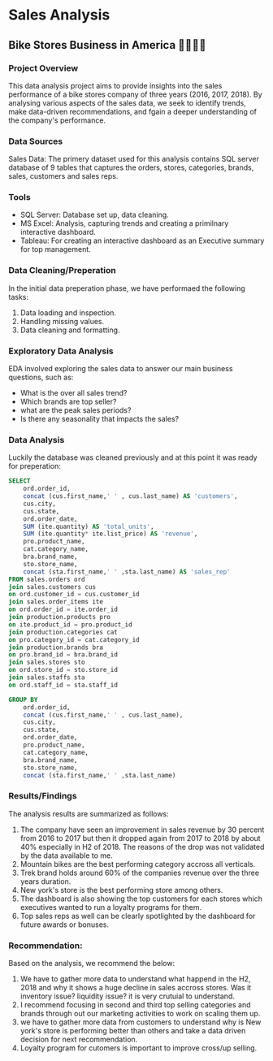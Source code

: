 # Sales Analysis

## Bike Stores Business in America 🚴‍♂️🚴‍♀️

### Project Overview

This data analysis project aims to provide insights into the sales performance of a bike stores company of three years (2016, 2017, 2018). By analysing various aspects of the sales data, we seek to identify trends, make data-driven recommendations, and fgain a deeper understanding of the company's performance.

### Data Sources

Sales Data: The primery dataset used for this analysis contains SQL server  database of 9 tables that captures the orders, stores, categories, brands, sales, customers and sales reps.

### Tools 

- SQL Server: Database set up, data cleaning.
- MS Excel: Analysis, capturing trends and creating a primilnary interactive dashboard.
- Tableau: For creating an interactive dashboard as an Executive summary for top management.

### Data Cleaning/Preperation

In the initial data preperation phase, we have performaed the following tasks:
1. Data loading and inspection.
2. Handling missing values.
3. Data cleaning and formatting.

### Exploratory Data Analysis

EDA involved exploring the sales data to answer our main business questions, such as:

- What is the over all sales trend?
- Which brands are top seller?
- what are the peak sales periods?
- Is there any seasonality that impacts the sales?

### Data Analysis

Luckily the database was cleaned previously and at this point it was ready for preperation:

```sql
SELECT
	ord.order_id,
	concat (cus.first_name,' ' , cus.last_name) AS 'customers',
	cus.city,
	cus.state,
	ord.order_date,
	SUM (ite.quantity) AS 'total_units',
	SUM (ite.quantity* ite.list_price) AS 'revenue',
	pro.product_name,
	cat.category_name,
	bra.brand_name,
	sto.store_name,
	concat (sta.first_name,' ' ,sta.last_name) AS 'sales_rep'
FROM sales.orders ord
join sales.customers cus
on ord.customer_id = cus.customer_id
join sales.order_items ite
on ord.order_id = ite.order_id
join production.products pro
on ite.product_id = pro.product_id
join production.categories cat
on pro.category_id = cat.category_id
join production.brands bra
on pro.brand_id = bra.brand_id
join sales.stores sto
on ord.store_id = sto.store_id
join sales.staffs sta
on ord.staff_id = sta.staff_id

GROUP BY
	ord.order_id,
	concat (cus.first_name,' ' , cus.last_name),
	cus.city,
	cus.state,
	ord.order_date,
	pro.product_name,
	cat.category_name,
	bra.brand_name,
	sto.store_name,
	concat (sta.first_name,' ' ,sta.last_name)
```
### Results/Findings
The analysis results are summarized as follows:
1. The company have seen an improvement in sales revenue by 30 percent from 2016 to 2017 but then it dropped again from 2017 to 2018 by about 40% especially in H2 of 2018. The reasons of the drop was not validated by the data available to me.
2. Mountain bikes are the best performing category accross all verticals.
3. Trek brand holds around 60% of the companies revenue over the three years duration.
4. New york's store is the best performing store among others.
5. The dashboard is also showing the top customers for each stores which executives wanted to run a loyalty programs for them.
6. Top sales reps as well can be clearly spotlighted by the dashboard for future awards or bonuses.

### Recommendation:

Based on the analysis, we recommend the below:

1. We have to gather more data to understand what happend in the H2, 2018 and why it shows a huge decline in sales accross stores. Was it inventory issue? liquidity issue? it is very crutuial to understand.
2. I recommend focusing in second and third top selling categories and brands through out our marketing activities to work on scaling them up.
3. we have to gather more data from customers to understand why is New york's store is performing better than others and take a data driven decision for next recommendation.
4. Loyalty program for cutomers is important to improve cross/up selling.
